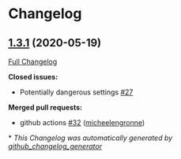 # Changelog

## [1.3.1](https://github.com/dev-sec/ssl-baseline/tree/1.3.1) (2020-05-19)

[Full Changelog](https://github.com/dev-sec/ssl-baseline/compare/1.6.0...1.3.1)

**Closed issues:**

- Potentially dangerous settings [\#27](https://github.com/dev-sec/ssl-baseline/issues/27)

**Merged pull requests:**

- github actions [\#32](https://github.com/dev-sec/ssl-baseline/pull/32) ([micheelengronne](https://github.com/micheelengronne))



\* *This Changelog was automatically generated by [github_changelog_generator](https://github.com/github-changelog-generator/github-changelog-generator)*
